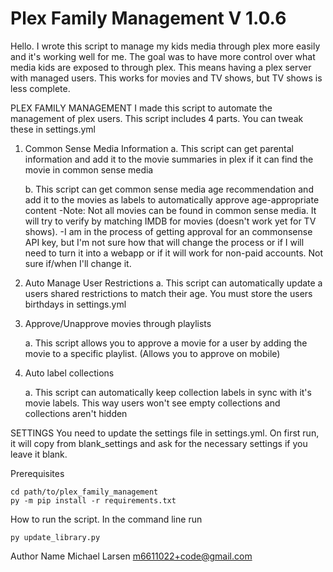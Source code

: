 # Plex Family Management V 1.0.6
Hello. I wrote this script to manage my kids media through plex more easily and it's working well for me.  The goal was to have more control over what media kids are exposed to through plex. This means having a plex server with managed users. This works for movies and TV shows, but TV shows is less complete.


PLEX FAMILY MANAGEMENT
I made this script to automate the management of plex users. This script includes 4 parts. You can tweak these in settings.yml

1. Common Sense Media Information
    a. This script can get parental information and add it to the movie summaries in plex if it can find the movie in common sense media

    b. This script can get common sense media age recommendation and add it to the movies as labels to automatically approve age-appropriate content
       -Note: Not all movies can be found in common sense media. It will try to verify by matching IMDB for movies (doesn't work yet for TV shows).
       -I am in the process of getting approval for an commonsense API key, but I'm not sure how that will change the process or if I will need to turn it into a webapp or if it will work for non-paid accounts. Not sure if/when I'll change it.

2. Auto Manage User Restrictions
    a. This script can automatically update a users shared restrictions to match their age. You must store the users birthdays in settings.yml

3. Approve/Unapprove movies through playlists

    a. This script allows you to approve a movie for a user by adding the movie to a specific playlist. (Allows you to approve on mobile)

4. Auto label collections

    a. This script can automatically keep collection labels in sync with it's movie labels. This way users won't see empty collections and collections aren't hidden

SETTINGS
You need to update the settings file in settings.yml.
On first run, it will copy from blank_settings and ask for the necessary settings if you leave it blank.


Prerequisites
```
cd path/to/plex_family_management
py -m pip install -r requirements.txt
```

How to run the script.
In the command line run
```
py update_library.py
```





Author Name
Michael Larsen
m6611022+code@gmail.com

